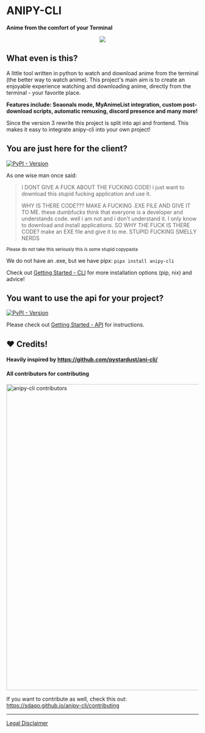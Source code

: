 # ANIPY-CLI
**Anime from the comfort of your Terminal**
<p align="center"><img src="https://github.com/sdaqo/anipy-cli/assets/63876564/1dafa5fb-4273-4dc1-a7ab-2664dd668fc9" /> </p>

## What even is this?
A little tool written in python to watch and download anime from the terminal (the better way to watch anime).
This project's main aim is to create an enjoyable experience watching and downloading anime, directly from the terminal - your favorite place.

**Features include: Seaonals mode, MyAnimeList integration, custom post-download scripts, automatic remuxing, discord presence and many more!**

Since the version 3 rewrite this project is split into api and frontend. This makes it easy to integrate anipy-cli into your own project!

## You are just here for the client?
<a href="https://pypi.org/project/anipy-cli/"><img alt="PyPI - Version" src="https://img.shields.io/pypi/v/anipy-cli?style=for-the-badge&logo=pypi&label=anipy-cli"></a>

As one wise man once said:
> I DONT GIVE A FUCK ABOUT THE FUCKING CODE! i just want to download this stupid fucking application and use it.
>
> WHY IS THERE CODE??? MAKE A FUCKING .EXE FILE AND GIVE IT TO ME. these dumbfucks think that everyone is a developer and understands code. well i am not and i don't understand it. I only know to download and install applications. SO WHY THE FUCK IS THERE CODE? make an EXE file and give it to me. STUPID FUCKING SMELLY NERDS

<sub>Please do not take this seriously this is some stupid copypasta</sub>

We do not have an .exe, but we have pipx: `pipx install anipy-cli`

Check out [Getting Started - CLI](https://sdaqo.github.io/anipy-cli/getting-started-cli) for more installation options (pip, nix) and advice!

## You want to use the api for your project?
<a href="https://pypi.org/project/anipy-api/"><img alt="PyPI - Version" src="https://img.shields.io/pypi/v/anipy-api?style=for-the-badge&logo=pypi&label=anipy-api"></a>

Please check out [Getting Started - API](https://sdaqo.github.io/anipy-cli/getting-started-api) for instructions.


## :heart: Credits! 

#### Heavily inspired by https://github.com/pystardust/ani-cli/

#### All contributors for contributing

<a href="https://github.com/sdaqo/anipy-cli/graphs/contributors">
    <img src="https://contrib.rocks/image?repo=sdaqo/anipy-cli" alt="anipy-cli contributors" title="anipy-cli contributors" width="800"/>
</a>

If you want to contribute as well, check this out: https://sdaqo.github.io/anipy-cli/contributing

---

[Legal Disclaimer](disclaimer.md)

